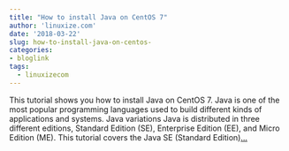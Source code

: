 ```yaml
---
title: "How to install Java on CentOS 7"
author: 'linuxize.com'
date: '2018-03-22'
slug: how-to-install-java-on-centos-
categories:
- bloglink
tags:
  - linuxizecom
---
```


This tutorial shows you how to install Java on CentOS 7. Java is one of the most popular programming languages used to build different kinds of applications and systems. Java variations Java is distributed in three different editions, Standard Edition (SE), Enterprise Edition (EE), and Micro Edition (ME). This tutorial covers the Java SE (Standard Edition)[... <i class="fas fa-external-link-alt"></i>](https://linuxize.com/post/install-java-on-centos-7/)

